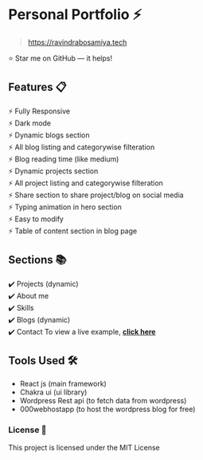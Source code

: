# Personal Portfolio ⚡️

> https://ravindrabosamiya.tech

⭐ Star me on GitHub — it helps!

## Features 📋

⚡️ Fully Responsive \
⚡️ Dark mode \
⚡️ Dynamic blogs section\
⚡️ All blog listing and categorywise filteration\
⚡️ Blog reading time (like medium) \
⚡️ Dynamic projects section\
⚡️ All project listing and categorywise filteration\
⚡️ Share section to share project/blog on social media\
⚡️ Typing animation in hero section\
⚡️ Easy to modify \
⚡️ Table of content section in blog page

## Sections 📚

✔️ Projects (dynamic) \
✔️ About me \
✔️ Skills \
✔️ Blogs (dynamic) \
✔️ Contact 
To view a live example, **[click here](https://ravindrabosamiya.tech/)**

## Tools Used 🛠️
- React js (main framework)
- Chakra ui (ui library)
- Wordpress Rest api (to fetch data from wordpress)
- 000webhostapp (to host the wordpress blog for free)

### License 📄
This project is licensed under the MIT License